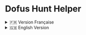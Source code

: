 # Dofus Hunt Helper

<details>
<summary>🇫🇷 Version Française</summary>

## Description
Dofus Hunt Helper est une application Windows en C# qui automatise les déplacements dans le jeu Dofus lors des chasses au trésor. L'application permet de simplifier l'étape où vous sélectionnez un indice sur un site tel que [DofusDB](https://dofusdb.fr/fr/tools/treasure-hunt) : elle déplace automatiquement la souris vers le chat du jeu, copie la commande `/travel` et appuie deux fois sur la touche Entrée pour exécuter la commande dans le jeu.

Bien que DofusDB soit un exemple courant, l'application fonctionne avec tout site ou outil qui fournit une commande `/travel`.

---

## Fonctionnalités
- Connexion à un Arduino via le port série (optionnel)
- Capture des coordonnées de clic souris
- Automatisation de la saisie des commandes `/travel`
- Gestion multi-écrans
- Fonctionnement sans Arduino en utilisant uniquement des interactions clavier/souris

---

## Prérequis
- Visual Studio
- .NET 8
- [Arduino](https://www.arduino.cc/) compatible (exemple utilisé : Arduino Uno R4 WiFi) si vous souhaitez utiliser la version avec Arduino

---

## Installation
1. Clonez le dépôt :
   ```bash
   git clone https://github.com/sato-isolated/DofusHuntHelper.git
   ```
2. Ouvrez le projet dans Visual Studio.
3. Compilez et exécutez.

---

## Utilisation
1. **Avec Arduino** : Connectez l'Arduino et cliquez sur "Start".
2. **Sans Arduino** : Lancez simplement l'application et utilisez les fonctionnalités avec le clavier et la souris.
3. Capturez les coordonnées avec "Capture".
4. Copiez une commande `/travel` dans le presse-papier depuis un site ou outil de chasse au trésor.
5. L'application déplacera automatiquement la souris vers le chat de Dofus, collera la commande, et effectuera deux pressions sur Entrée pour valider la commande.

---

## Contribution
Les contributions sont les bienvenues. Vous pouvez ouvrir une issue pour signaler un bug ou soumettre une pull request pour proposer des modifications.

---

## Licence
Ce projet est sous licence MIT. Vous pouvez l'utiliser, le modifier et le redistribuer selon les termes de la licence.

---

## Roadmap
- 📚 **Tentative d'automatisation via OCR** : Expérimentation pour extraire les indices de chasse directement depuis l'écran.
- 🛠️ **Utilisation sans Arduino** (terminé) : Ajout d'une option pour fonctionner sans connexion Arduino, en utilisant uniquement des interactions clavier/souris.
- 💻 **Amélioration de l'interface graphique** : Créer une interface plus intuitive et conviviale.
- 🔌 **Gestion automatique du port série** : Détecter et configurer automatiquement le port série utilisé par l'Arduino.

---

## Soutenir le projet
Si vous souhaitez soutenir ce projet, vous pouvez faire un don en kamas sur le serveur **Dakal 6** à **Twisted-Fail** (*Zed-Moe#1693 [#4052]*)

</details>

<details>
<summary>🇬🇧 English Version</summary>

## Description
Dofus Hunt Helper is a Windows application written in C# that automates movements in the game Dofus during treasure hunts. The application simplifies the process of selecting a clue on a site like [DofusDB](https://dofusdb.fr/en/tools/treasure-hunt) by automatically moving the mouse to the game's chat, pasting the `/travel` command, and pressing Enter twice to execute the command in the game.

Although DofusDB is a common example, the application works with any site or tool that provides a `/travel` command.

---

## Features
- Arduino connection via serial port (optional)
- Mouse click coordinate capture
- Automation of `/travel` command input
- Multi-screen support
- Works without Arduino using keyboard/mouse interactions only

---

## Prerequisites
- Visual Studio
- .NET 8
- Compatible [Arduino](https://www.arduino.cc/) (example used: Arduino Uno R4 WiFi) if using the Arduino version

---

## Installation
1. Clone the repository:
   ```bash
   git clone https://github.com/sato-isolated/DofusHuntHelper.git
   ```
2. Open the project in Visual Studio.
3. Build and run the application.

---

## Usage
1. **With Arduino**: Connect the Arduino and click "Start".
2. **Without Arduino**: Simply launch the application and use the features with the keyboard and mouse.
3. Capture the coordinates with "Capture".
4. Copy a `/travel` command to the clipboard from any treasure hunt site or tool.
5. The application will automatically move the mouse to the Dofus chat, paste the command, and press Enter twice to execute it.

---

## Contribution
Contributions are welcome. Feel free to open an issue to report a bug or submit a pull request to suggest changes.

---

## License
This project is licensed under the MIT License. You are free to use, modify, and distribute it under the terms of the license.

---

## Roadmap
- 📚 **Attempt at OCR-based automation** : Experiment to extract treasure hunt clues directly from the screen.
- 🛠️ **Usage without Arduino** (completed) : Added an option to operate without an Arduino connection, using only keyboard/mouse interactions.
- 💻 **Improving the graphical interface** : Create a more intuitive and user-friendly interface.
- 🔌 **Automatic serial port management** : Detect and automatically configure the serial port used by the Arduino.

## Support the project
If you wish to support this project, you can make a donation in Kamas on the **Dakal 6** server at **Twisted-Fail** (*Zed-Moe#1693 [#4052]*).
</details>
